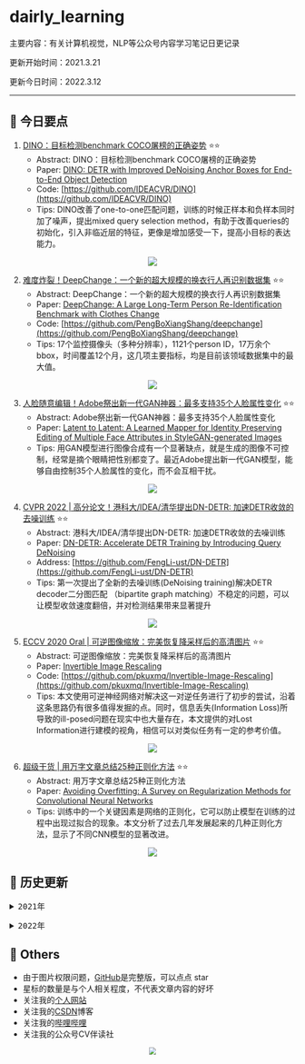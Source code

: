 # dairly_learning
主要内容：有关计算机视觉，NLP等公众号内容学习笔记日更记录

更新开始时间：2021.3.21

更新今日时间：2022.3.12

------

## :paperclip:  今日要点

1. [DINO：目标检测benchmark COCO屠榜的正确姿势](https://mp.weixin.qq.com/s/gX_YEEpBlbEPBL0mTNrFGg)         :star::star:
   - Abstract: DINO：目标检测benchmark COCO屠榜的正确姿势
   - Paper: [DINO: DETR with Improved DeNoising Anchor Boxes for End-to-End Object Detection](https://arxiv.org/abs/2203.03605)
   - Code: [https://github.com/IDEACVR/DINO](https://github.com/IDEACVR/DINO)
   - Tips:  DINO改善了one-to-one匹配问题，训练的时候正样本和负样本同时加了噪声，提出mixed query selection method，有助于改善queries的初始化，引入非临近层的特征，更像是增加感受一下，提高小目标的表达能力。

<div align=center><img src="https://mmbiz.qpic.cn/sz_mmbiz_jpg/gYUsOT36vfot2j3EflmEpbeLhx2Lb3pYhjrXqGPJZZmlTNI87ZHvDn61msTIv2wp26F13QC5GoNERypFEic0nxg/640?wx_fmt=jpeg&wxfrom=5&wx_lazy=1&wx_co=1" style='zoom:100%'>
</div>


2. [难度炸裂！DeepChange：一个新的超大规模的换衣行人再识别数据集](https://mp.weixin.qq.com/s/3ZgXvRsQrdMBSn23-z2mJQ)       :star::star:
   - Abstract: DeepChange：一个新的超大规模的换衣行人再识别数据集
   - Paper: [DeepChange: A Large Long-Term Person Re-Identification Benchmark with Clothes Change](https://arxiv.org/abs/2105.14685)
   - Code: [https://github.com/PengBoXiangShang/deepchange](https://github.com/PengBoXiangShang/deepchange)
   - Tips:  17个监控摄像头（多种分辨率），1121个person ID，17万余个bbox，时间覆盖12个月，这几项主要指标，均是目前该领域数据集中的最大值。

<div align=center><img src="https://mmbiz.qpic.cn/mmbiz_png/BJbRvwibeSTviaRCkhrZDOSQiaI5fDuPcibfzn1v3Pc1UibgjVUXFopic3sxUBGYvvCdPzL5HMhh3lS0x5qKU5HBxTicw/640?wx_fmt=png&wxfrom=5&wx_lazy=1&wx_co=1" style='zoom:100%'>
</div>

3. [人脸随意编辑！Adobe祭出新一代GAN神器：最多支持35个人脸属性变化](https://mp.weixin.qq.com/s/jYWGF2k8uWKZVUkT-wDB6g)       :star::star:
   - Abstract: Adobe祭出新一代GAN神器：最多支持35个人脸属性变化
   - Paper: [Latent to Latent: A Learned Mapper for Identity Preserving Editing of Multiple Face Attributes in StyleGAN-generated Images](https://openaccess.thecvf.com/content/WACV2022/papers/Khodadadeh_Latent_to_Latent_A_Learned_Mapper_for_Identity_Preserving_Editing_WACV_2022_paper.pdf)
   - Tips: 用GAN模型进行图像合成有一个显著缺点，就是生成的图像不可控制，经常是摘个眼睛把性别都变了。最近Adobe提出新一代GAN模型，能够自由控制35个人脸属性的变化，而不会互相干扰。

<div align=center><img src="https://mmbiz.qpic.cn/mmbiz_png/UicQ7HgWiaUb31cG3UkPQq4n9NUubY9ZISl0HVbbQKxibz6kpSZz1zfsIVzbU2LqZfSb4Mdsp4uiaK7pqR7PnzMD5Q/640?wx_fmt=png&wxfrom=5&wx_lazy=1&wx_co=1" style='zoom:100%'>
</div>

4. [CVPR 2022 | 高分论文！港科大/IDEA/清华提出DN-DETR: 加速DETR收敛的去噪训练](https://mp.weixin.qq.com/s/xdMfZ_L628Ru1d1iaMny0w)       :star::star:
   - Abstract: 港科大/IDEA/清华提出DN-DETR: 加速DETR收敛的去噪训练
   - Paper: [DN-DETR: Accelerate DETR Training by Introducing Query DeNoising](https://arxiv.org/abs/2203.01305)
   - Address: [https://github.com/FengLi-ust/DN-DETR](https://github.com/FengLi-ust/DN-DETR)
   - Tips: 第一次提出了全新的去噪训练(DeNoising training)解决DETR decoder二分图匹配 （bipartite graph matching）不稳定的问题，可以让模型收敛速度翻倍，并对检测结果带来显著提升

<div align=center><img src="https://mmbiz.qpic.cn/mmbiz_jpg/yNnalkXE7oXyfKwzFmDkr2qwZOftNFTM87nj0PNAzFUCDya1vWORPzzHNps0PYtXm9RLlqrzaQ7b1U08nuVhIw/640?wx_fmt=jpeg&wxfrom=5&wx_lazy=1&wx_co=1" style='zoom:100%'>
</div>

5. [ECCV 2020 Oral | 可逆图像缩放：完美恢复降采样后的高清图片](https://mp.weixin.qq.com/s/YWbJUco2PBy5kA3d6IZ_Bw)       :star::star:
   - Abstract: 可逆图像缩放：完美恢复降采样后的高清图片
   - Paper: [Invertible Image Rescaling](https://arxiv.org/pdf/2005.05650.pdf)
   - Code: [https://github.com/pkuxmq/Invertible-Image-Rescaling](https://github.com/pkuxmq/Invertible-Image-Rescaling)
   - Tips: 本文使用可逆神经网络对解决这一对逆任务进行了初步的尝试，沿着这条思路仍有很多值得发掘的点。同时，信息丢失(Information Loss)所导致的ill-posed问题在现实中也大量存在，本文提供的对Lost Information进行建模的视角，相信可以对类似任务有一定的参考价值。

<div align=center><img src="https://mmbiz.qpic.cn/mmbiz_jpg/cNFA8C0uVPsBOQBLj8MChIxGicfWeo1Pib385zBXywjvKDYBSU6QuIVxwV9NPkjcia9UFf3zyXazmBByu7XCw5MOA/640?wx_fmt=jpeg&wxfrom=5&wx_lazy=1&wx_co=1" style='zoom:100%'>
</div>

6. [超级干货 | 用万字文章总结25种正则化方法](https://mp.weixin.qq.com/s/adPMorv80Gx3LrpuyxU2jQ)       :star::star:
   - Abstract: 用万字文章总结25种正则化方法
   - Paper: [Avoiding Overfitting: A Survey on Regularization Methods for Convolutional Neural Networks](https://arxiv.org/abs/2201.03299v1)
   - Tips: 训练中的一个关键因素是网络的正则化，它可以防止模型在训练的过程中出现过拟合的现象。本文分析了过去几年发展起来的几种正则化方法，显示了不同CNN模型的显著改进。

<div align=center><img src="https://mmbiz.qpic.cn/sz_mmbiz_jpg/gYUsOT36vfpqGQBBp2Dibm5CuMZC4Z1JKic0vsiaDg4oSl9fTzGzDx4e3xpvwB9SyznaqwVVnefo6NTnXISF2u1eg/640?wx_fmt=jpeg&wxfrom=5&wx_lazy=1&wx_co=1" style='zoom:100%'>
</div>


## 

## :paperclip:  历史更新

<pre><details><summary>2021年</summary>
<details><summary>3月</summary>
    1. <a href="notes/202103/0321.md" target="_blank">公众号内容拓展学习笔记（2021.3.21）</a>
    2. <a href="notes/202103/0322.md" target="_blank">公众号内容拓展学习笔记（2021.3.22）</a>
    3. <a href="notes/202103/0323.md" target="_blank">公众号内容拓展学习笔记（2021.3.23）</a>
    4. <a href="notes/202103/0324.md" target="_blank">公众号内容拓展学习笔记（2021.3.24）</a>
    5. <a href="notes/202103/0325.md" target="_blank">公众号内容拓展学习笔记（2021.3.25）</a>
    6. <a href="notes/202103/0326.md" target="_blank">公众号内容拓展学习笔记（2021.3.26）</a>
    7. <a href="notes/202103/0327.md" target="_blank">公众号内容拓展学习笔记（2021.3.27）</a>
    8. <a href="notes/202103/0328.md" target="_blank">公众号内容拓展学习笔记（2021.3.28）</a>
    9. <a href="notes/202103/0329.md" target="_blank">公众号内容拓展学习笔记（2021.3.29）</a>
    10. <a href="notes/202103/0330.md" target="_blank">公众号内容拓展学习笔记（2021.3.30）</a>
    11. <a href="notes/202103/0331.md" target="_blank">公众号内容拓展学习笔记（2021.3.31）</a>
</details>
<details><summary>4月</summary>
    1. <a href="notes/202104/0401.md" target="_blank">公众号内容拓展学习笔记（2021.4.1）</a>
    2. <a href="notes/202104/0402.md" target="_blank">公众号内容拓展学习笔记（2021.4.2）</a>
    3. <a href="notes/202104/0403.md" target="_blank">公众号内容拓展学习笔记（2021.4.3）</a>
    4. <a href="notes/202104/0404.md" target="_blank">公众号内容拓展学习笔记（2021.4.4）</a>
    5. <a href="notes/202104/0405.md" target="_blank">公众号内容拓展学习笔记（2021.4.5）</a>
    6. <a href="notes/202104/0406.md" target="_blank">公众号内容拓展学习笔记（2021.4.6）</a>
    7. <a href="notes/202104/0407.md" target="_blank">公众号内容拓展学习笔记（2021.4.7）</a>
    8. <a href="notes/202104/0408.md" target="_blank">公众号内容拓展学习笔记（2021.4.8）</a>
    9. <a href="notes/202104/0409.md" target="_blank">公众号内容拓展学习笔记（2021.4.9）</a>
    10. <a href="notes/202104/0410.md" target="_blank">公众号内容拓展学习笔记（2021.4.10）</a>
    11. <a href="notes/202104/0411.md" target="_blank">公众号内容拓展学习笔记（2021.4.11）</a>
    12. <a href="notes/202104/0412.md" target="_blank">公众号内容拓展学习笔记（2021.4.12）</a>
    13. <a href="notes/202104/0413.md" target="_blank">公众号内容拓展学习笔记（2021.4.13）</a>
    14. <a href="notes/202104/0414.md" target="_blank">公众号内容拓展学习笔记（2021.4.14）</a>
    15. <a href="notes/202104/0415.md" target="_blank">公众号内容拓展学习笔记（2021.4.15）</a>
    16. <a href="notes/202104/0416.md" target="_blank">公众号内容拓展学习笔记（2021.4.16）</a>
    17. <a href="notes/202104/0417.md" target="_blank">公众号内容拓展学习笔记（2021.4.17）</a>
    18. <a href="notes/202104/0418.md" target="_blank">公众号内容拓展学习笔记（2021.4.18）</a>
    19. <a href="notes/202104/0419.md" target="_blank">公众号内容拓展学习笔记（2021.4.19）</a>
    20. <a href="notes/202104/0420.md" target="_blank">公众号内容拓展学习笔记（2021.4.20）</a>
    21. <a href="notes/202104/0421.md" target="_blank">公众号内容拓展学习笔记（2021.4.21）</a>
    22. <a href="notes/202104/0422.md" target="_blank">公众号内容拓展学习笔记（2021.4.22）</a>
    23. <a href="notes/202104/0423.md" target="_blank">公众号内容拓展学习笔记（2021.4.23）</a>
    24. <a href="notes/202104/0424.md" target="_blank">公众号内容拓展学习笔记（2021.4.24）</a>
    25. <a href="notes/202104/0425.md" target="_blank">公众号内容拓展学习笔记（2021.4.25）</a>
    26. <a href="notes/202104/0426.md" target="_blank">公众号内容拓展学习笔记（2021.4.26）</a>
    27. <a href="notes/202104/0427.md" target="_blank">公众号内容拓展学习笔记（2021.4.27）</a>
    28. <a href="notes/202104/0428.md" target="_blank">公众号内容拓展学习笔记（2021.4.28）</a>
    29. <a href="notes/202104/0429.md" target="_blank">公众号内容拓展学习笔记（2021.4.29）</a>
    30. <a href="notes/202104/0430.md" target="_blank">公众号内容拓展学习笔记（2021.4.30）</a>
</details>
<details><summary>5月</summary>
    1. <a href="notes/202105/0501.md" target="_blank">公众号内容拓展学习笔记（2021.5.1）</a>
    2. <a href="notes/202105/0502.md" target="_blank">公众号内容拓展学习笔记（2021.5.2）</a>
    3. <a href="notes/202105/0503.md" target="_blank">公众号内容拓展学习笔记（2021.5.3）</a>
    4. <a href="notes/202105/0504.md" target="_blank">公众号内容拓展学习笔记（2021.5.4）</a>
    5. <a href="notes/202105/0505.md" target="_blank">公众号内容拓展学习笔记（2021.5.5）</a>
    6. <a href="notes/202105/0506.md" target="_blank">公众号内容拓展学习笔记（2021.5.6）</a>
    7. <a href="notes/202105/0507.md" target="_blank">公众号内容拓展学习笔记（2021.5.7）</a>
    8. <a href="notes/202105/0508.md" target="_blank">公众号内容拓展学习笔记（2021.5.8）</a>
    9. <a href="notes/202105/0509.md" target="_blank">公众号内容拓展学习笔记（2021.5.9）</a>
    10. <a href="notes/202105/05010.md" target="_blank">公众号内容拓展学习笔记（2021.5.10）</a>
    11. <a href="notes/202105/05011.md" target="_blank">公众号内容拓展学习笔记（2021.5.11）</a>
    12. <a href="notes/202105/05012.md" target="_blank">公众号内容拓展学习笔记（2021.5.12）</a>
    13. <a href="notes/202105/05013.md" target="_blank">公众号内容拓展学习笔记（2021.5.13）</a>
    14. <a href="notes/202105/05014.md" target="_blank">公众号内容拓展学习笔记（2021.5.14）</a>
    15. <a href="notes/202105/05015.md" target="_blank">公众号内容拓展学习笔记（2021.5.15）</a>
    16. <a href="notes/202105/05016.md" target="_blank">公众号内容拓展学习笔记（2021.5.16）</a>
    17. <a href="notes/202105/05027.md" target="_blank">公众号内容拓展学习笔记（2021.5.27）</a>
</details>
<details><summary>9月</summary>
    1. <a href="notes/202109/0930.md" target="_blank">公众号内容拓展学习笔记（2021.9.30）</a>
</details>
<details><summary>10月</summary>
    1. <a href="notes/202110/1001.md" target="_blank">公众号内容拓展学习笔记（2021.10.1）</a>
    2. <a href="notes/202110/1002.md" target="_blank">公众号内容拓展学习笔记（2021.10.2）</a>
    3. <a href="notes/202110/1003.md" target="_blank">公众号内容拓展学习笔记（2021.10.3）</a>
    4. <a href="notes/202110/1004.md" target="_blank">公众号内容拓展学习笔记（2021.10.4）</a>
    5. <a href="notes/202110/1006.md" target="_blank">公众号内容拓展学习笔记（2021.10.6）</a>
    6. <a href="notes/202110/1008.md" target="_blank">公众号内容拓展学习笔记（2021.10.8）</a>
    7. <a href="notes/202110/1016.md" target="_blank">公众号内容拓展学习笔记（2021.10.16）</a>
    8. <a href="notes/202110/1018.md" target="_blank">公众号内容拓展学习笔记（2021.10.18）</a>
</details>
</pre>
<pre><details><summary>2022年</summary>
<details><summary>1月</summary>
    1. <a href="notes/202201/0120.md" target="_blank">公众号内容拓展学习笔记（2022.1.20）</a>
</details>
<details><summary>2月</summary>
    1. <a href="notes/202202/0225.md" target="_blank">公众号内容拓展学习笔记（2022.2.25）</a>
    2. <a href="notes/202202/0226.md" target="_blank">公众号内容拓展学习笔记（2022.2.26）</a>
    3. <a href="notes/202202/0227.md" target="_blank">公众号内容拓展学习笔记（2022.2.27）</a>
    4. <a href="notes/202202/0228.md" target="_blank">公众号内容拓展学习笔记（2022.2.28）</a>
</details>
<details><summary>3月</summary>
    1. <a href="notes/202203/0301.md" target="_blank">公众号内容拓展学习笔记（2022.3.1）</a>
    2. <a href="notes/202203/0302.md" target="_blank">公众号内容拓展学习笔记（2022.3.2）</a>
    3. <a href="notes/202203/0303.md" target="_blank">公众号内容拓展学习笔记（2022.3.3）</a>
    4. <a href="notes/202203/0304.md" target="_blank">公众号内容拓展学习笔记（2022.3.4）</a>
    5. <a href="notes/202203/0305.md" target="_blank">公众号内容拓展学习笔记（2022.3.5）</a>
    6. <a href="notes/202203/0306.md" target="_blank">公众号内容拓展学习笔记（2022.3.6）</a>
    7. <a href="notes/202203/0307.md" target="_blank">公众号内容拓展学习笔记（2022.3.7）</a>
    8. <a href="notes/202203/0308.md" target="_blank">公众号内容拓展学习笔记（2022.3.8）</a>
    9. <a href="notes/202203/0309.md" target="_blank">公众号内容拓展学习笔记（2022.3.9）</a>
    10. <a href="notes/202203/0310.md" target="_blank">公众号内容拓展学习笔记（2022.3.10）</a>
    11. <a href="notes/202203/0311.md" target="_blank">公众号内容拓展学习笔记（2022.3.11）</a>
    12. <a href="notes/202203/0312.md" target="_blank">公众号内容拓展学习笔记（2022.3.12）</a>
</details>
</pre>


## :paperclip:  Others

- 由于图片权限问题，[GitHub](https://github.com/xiaoxuebajie/dairly_learning)是完整版，可以点点 star
- 星标的数量是与个人相关程度，不代表文章内容的好坏
- 关注我的[个人网站](http://www.cvbds.cn/)
- 关注我的[CSDN](https://blog.csdn.net/xiaoxuebajie)博客
- 关注我的[哔哩哔哩](https://space.bilibili.com/424394389)
- 关注我的公众号CV伴读社

<div align=center><img src="https://img-blog.csdnimg.cn/202005031406335.jpg" style='zoom:80%'>
</div>